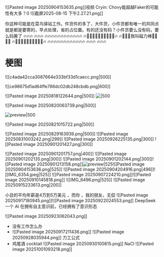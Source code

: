 ![[Pasted image 20250904153635.png]]视频 Cryin: Chovy能超越Faker的可能性有大多？0
![[截屏2025-08-15 下午2.27.21.png]]

你这种可能是在菜鸟驿站工作。件货件的多了，大件货，小件货都有唯一的共同点就是都是要寄的，早点处理，省的占位置。有的还没有码？小件货要么没有码，要么码撕了
🔥🔥🔥 🔥🔥🔥
🔥🔥🔥🔥🔥🔥🔥🔥🔥🔥🔥🔥
🔥🔋🔋🔋🔋🔋🔋🔋🔋🔋🔋🔥
🔥🔋🔋🔋我叫磁力棒🔋🔋🔋🔥
🔥🔋🔋🔋🔋🔋🔋🔋🔋🔋🔋🔥
🔥🔥🔥🔥🔥🔥🔥🔥🔥🔥🔥🔥
🔥🔥🔥 🔥🔥🔥

# 梗图
![[c4ada42cca3087664e333bf33d1caecc.png|500]]

![[ce98675d1ad64ffe786dc02db248cbdb.png|600]]

![[Pasted image 20250818122644.png|500]]
![|500](https://pic1.zhimg.com/50/v2-de0945b5bcbb7eafd00607222382e40c_720w.jpg?source=2c26e567)

![[Pasted image 20250820063739.png|500]]


![preview|500](https://pic4.zhimg.com/v2-25acf49890c0f2d15861cbc503620cdf_r.jpg)

![[Pasted image 20250821015722.png|500]]

![[Pasted image 20250829163939.png|500]] 
![[Pasted image 20250831003242.png|299]]
![[Pasted image 20250926225135.png|300]]
![[Pasted image 20250901201427.png|300]]

![[Pasted image 20250901201757.png|400]]
![[Pasted image 20250901202135.png|300]]
![[Pasted image 20250901202144.png|300]]![[Pasted image 20250901213158.png]]![preview|525](https://picx.zhimg.com/100/v2-0d03b9fd774b42959c8fe48d6846b795_r.jpg)![[Pasted image 20250904153636.png|525]]
![[Pasted image 20250904204916.png|496]]![[IMG_6354.jpeg|525]]
![[Pasted image 20250907224210.png]]![[Pasted image 20250910145818.png]]
![[IMG_6496.png|525]] ![[Pasted image 20250915233613.png|200]]

小丑的平均年薪是4万到5万美元 ，而你 ，我的朋友，无偿
![[Pasted image 20250917180945.png]]![[Pasted image 20250922024553.png]]
DeepSeek 一个 AI 在拥有自主意识前，已经拥有了意识形态

![[Pasted image 20250923062043.png]]
- 没有工作怎么办 
- ![[Pasted image 20250917211436.png]]
![[Pasted image 20250928035944.png]]
力工公式 
- 鸡尾酒 cocktail
![[Pasted image 20250930100815.png]]
NaCl
![[Pasted image 20251001093218.png]]